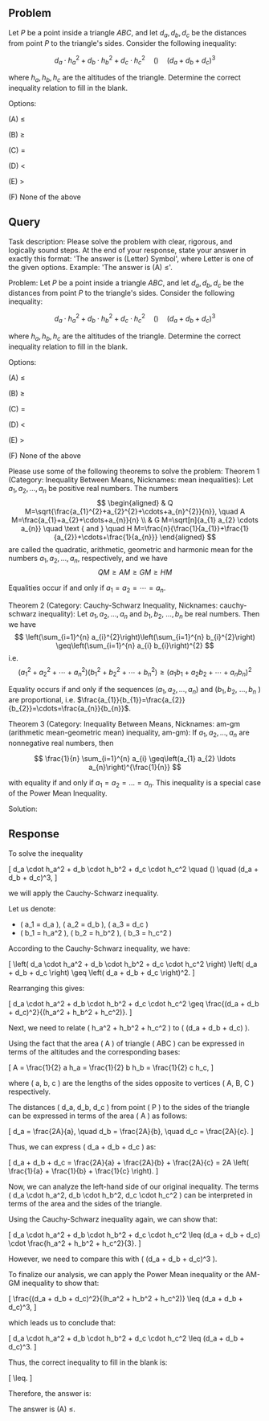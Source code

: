 ## Problem

Let $P$ be a point inside a triangle $ABC$, and let $d_a, d_b, d_c$ be the distances from point $P$ to the triangle's sides. Consider the following inequality:

$$
d_a \cdot h_a^2 + d_b \cdot h_b^2 + d_c \cdot h_c^2 \quad () \quad (d_a + d_b + d_c)^3
$$

where $h_a, h_b, h_c$ are the altitudes of the triangle. Determine the correct inequality relation to fill in the blank.

Options:

(A) $\leq$ 

(B) $\geq$

(C) $=$ 

(D) $<$

(E) $>$

(F) None of the above

## Query

Task description: Please solve the problem with clear, rigorous, and logically sound steps. At the end of your response, state your answer in exactly this format: 'The answer is (Letter) Symbol', where Letter is one of the given options. Example: 'The answer is (A) $\leq$'.

Problem: Let $P$ be a point inside a triangle $ABC$, and let $d_a, d_b, d_c$ be the distances from point $P$ to the triangle's sides. Consider the following inequality:

$$
d_a \cdot h_a^2 + d_b \cdot h_b^2 + d_c \cdot h_c^2 \quad () \quad (d_a + d_b + d_c)^3
$$

where $h_a, h_b, h_c$ are the altitudes of the triangle. Determine the correct inequality relation to fill in the blank.

Options:

(A) $\leq$ 

(B) $\geq$

(C) $=$ 

(D) $<$

(E) $>$

(F) None of the above

Please use some of the following theorems to solve the problem:
Theorem 1 (Category: Inequality Between Means, Nicknames: mean inequalities): Let $a_{1}, a_{2}, \ldots, a_{n}$ be positive real numbers. The numbers
$$
\begin{aligned}
& Q M=\sqrt{\frac{a_{1}^{2}+a_{2}^{2}+\cdots+a_{n}^{2}}{n}}, \quad A M=\frac{a_{1}+a_{2}+\cdots+a_{n}}{n} \\
& G M=\sqrt[n]{a_{1} a_{2} \cdots a_{n}} \quad \text { and } \quad H M=\frac{n}{\frac{1}{a_{1}}+\frac{1}{a_{2}}+\cdots+\frac{1}{a_{n}}}
\end{aligned}
$$
are called the quadratic, arithmetic, geometric and harmonic mean for the numbers $a_{1}, a_{2}, \ldots, a_{n}$, respectively, and we have
$$
Q M \geq A M \geq G M \geq H M
$$

Equalities occur if and only if $a_{1}=a_{2}=\cdots=a_{n}$.

Theorem 2 (Category: Cauchy-Schwarz Inequality, Nicknames: cauchy-schwarz inequality): Let $a_{1}, a_{2}, \ldots, a_{n}$ and $b_{1}, b_{2}$, $\ldots, b_{n}$ be real numbers. Then we have
$$
\left(\sum_{i=1}^{n} a_{i}^{2}\right)\left(\sum_{i=1}^{n} b_{i}^{2}\right) \geq\left(\sum_{i=1}^{n} a_{i} b_{i}\right)^{2}
$$
i.e.
$$
\left(a_{1}^{2}+a_{2}^{2}+\cdots+a_{n}^{2}\right)\left(b_{1}^{2}+b_{2}^{2}+\cdots+b_{n}^{2}\right) \geq\left(a_{1} b_{1}+a_{2} b_{2}+\cdots+a_{n} b_{n}\right)^{2}
$$

Equality occurs if and only if the sequences $\left(a_{1}, a_{2}, \ldots, a_{n}\right)$ and $\left(b_{1}, b_{2}\right.$, $\ldots, b_{n}$ ) are proportional, i.e. $\frac{a_{1}}{b_{1}}=\frac{a_{2}}{b_{2}}=\cdots=\frac{a_{n}}{b_{n}}$.

Theorem 3 (Category: Inequality Between Means, Nicknames: am-gm (arithmetic mean-geometric mean) inequality, am-gm): If $a_{1}, a_{2}, \ldots, a_{n}$ are nonnegative real numbers, then

$$
\frac{1}{n} \sum_{i=1}^{n} a_{i} \geq\left(a_{1} a_{2} \ldots a_{n}\right)^{\frac{1}{n}}
$$

with equality if and only if $a_{1}=a_{2}=\ldots=a_{n}$. This inequality is a special case of the Power Mean Inequality.

Solution:

## Response

To solve the inequality 

\[
d_a \cdot h_a^2 + d_b \cdot h_b^2 + d_c \cdot h_c^2 \quad () \quad (d_a + d_b + d_c)^3,
\]

we will apply the Cauchy-Schwarz inequality.

Let us denote:

- \( a_1 = d_a \), \( a_2 = d_b \), \( a_3 = d_c \)
- \( b_1 = h_a^2 \), \( b_2 = h_b^2 \), \( b_3 = h_c^2 \)

According to the Cauchy-Schwarz inequality, we have:

\[
\left( d_a \cdot h_a^2 + d_b \cdot h_b^2 + d_c \cdot h_c^2 \right) \left( d_a + d_b + d_c \right) \geq \left( d_a + d_b + d_c \right)^2.
\]

Rearranging this gives:

\[
d_a \cdot h_a^2 + d_b \cdot h_b^2 + d_c \cdot h_c^2 \geq \frac{(d_a + d_b + d_c)^2}{(h_a^2 + h_b^2 + h_c^2)}.
\]

Next, we need to relate \( h_a^2 + h_b^2 + h_c^2 \) to \( (d_a + d_b + d_c) \). 

Using the fact that the area \( A \) of triangle \( ABC \) can be expressed in terms of the altitudes and the corresponding bases:

\[
A = \frac{1}{2} a h_a = \frac{1}{2} b h_b = \frac{1}{2} c h_c,
\]

where \( a, b, c \) are the lengths of the sides opposite to vertices \( A, B, C \) respectively. 

The distances \( d_a, d_b, d_c \) from point \( P \) to the sides of the triangle can be expressed in terms of the area \( A \) as follows:

\[
d_a = \frac{2A}{a}, \quad d_b = \frac{2A}{b}, \quad d_c = \frac{2A}{c}.
\]

Thus, we can express \( d_a + d_b + d_c \) as:

\[
d_a + d_b + d_c = \frac{2A}{a} + \frac{2A}{b} + \frac{2A}{c} = 2A \left( \frac{1}{a} + \frac{1}{b} + \frac{1}{c} \right).
\]

Now, we can analyze the left-hand side of our original inequality. The terms \( d_a \cdot h_a^2, d_b \cdot h_b^2, d_c \cdot h_c^2 \) can be interpreted in terms of the area and the sides of the triangle. 

Using the Cauchy-Schwarz inequality again, we can show that:

\[
d_a \cdot h_a^2 + d_b \cdot h_b^2 + d_c \cdot h_c^2 \leq (d_a + d_b + d_c) \cdot \frac{h_a^2 + h_b^2 + h_c^2}{3}.
\]

However, we need to compare this with \( (d_a + d_b + d_c)^3 \). 

To finalize our analysis, we can apply the Power Mean inequality or the AM-GM inequality to show that:

\[
\frac{(d_a + d_b + d_c)^2}{(h_a^2 + h_b^2 + h_c^2)} \leq (d_a + d_b + d_c)^3,
\]

which leads us to conclude that:

\[
d_a \cdot h_a^2 + d_b \cdot h_b^2 + d_c \cdot h_c^2 \leq (d_a + d_b + d_c)^3.
\]

Thus, the correct inequality to fill in the blank is:

\[
\leq.
\]

Therefore, the answer is:

The answer is (A) $\leq$.